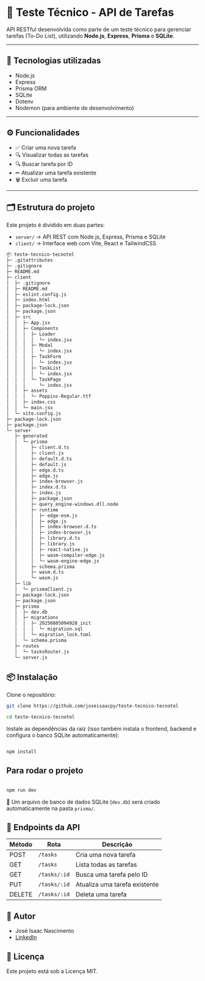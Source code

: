 # 🧪 Teste Técnico - API de Tarefas

API RESTful desenvolvida como parte de um teste técnico para gerenciar tarefas (To-Do List), utilizando **Node.js**, **Express**, **Prisma** e **SQLite**.

---

## 🚀 Tecnologias utilizadas

- Node.js
- Express
- Prisma ORM
- SQLite
- Dotenv
- Nodemon (para ambiente de desenvolvimento)

---

## ⚙️ Funcionalidades

- ✅ Criar uma nova tarefa
- 🔍 Visualizar todas as tarefas
- 🔍 Buscar tarefa por ID
- ✏ Atualizar uma tarefa existente
- 🗑 Excluir uma tarefa

---

## 🗂 Estrutura do projeto

Este projeto é dividido em duas partes:

- `server/` → API REST com Node.js, Express, Prisma e SQLite
- `client/` → Interface web com Vite, React e TailwindCSS

```bash
📦 teste-tecnico-tecnotel
├─ .gitattributes
├─ .gitignore
├─ README.md
├─ client
│  ├─ .gitignore
│  ├─ README.md
│  ├─ eslint.config.js
│  ├─ index.html
│  ├─ package-lock.json
│  ├─ package.json
│  ├─ src
│  │  ├─ App.jsx
│  │  ├─ Components
│  │  │  ├─ Loader
│  │  │  │  └─ index.jsx
│  │  │  ├─ Modal
│  │  │  │  └─ index.jsx
│  │  │  ├─ TaskForm
│  │  │  │  └─ index.jsx
│  │  │  ├─ TaskList
│  │  │  │  └─ index.jsx
│  │  │  └─ TaskPage
│  │  │     └─ index.jsx
│  │  ├─ assets
│  │  │  └─ Poppins-Regular.ttf
│  │  ├─ index.css
│  │  └─ main.jsx
│  └─ vite.config.js
├─ package-lock.json
├─ package.json
└─ server
   ├─ generated
   │  └─ prisma
   │     ├─ client.d.ts
   │     ├─ client.js
   │     ├─ default.d.ts
   │     ├─ default.js
   │     ├─ edge.d.ts
   │     ├─ edge.js
   │     ├─ index-browser.js
   │     ├─ index.d.ts
   │     ├─ index.js
   │     ├─ package.json
   │     ├─ query_engine-windows.dll.node
   │     ├─ runtime
   │     │  ├─ edge-esm.js
   │     │  ├─ edge.js
   │     │  ├─ index-browser.d.ts
   │     │  ├─ index-browser.js
   │     │  ├─ library.d.ts
   │     │  ├─ library.js
   │     │  ├─ react-native.js
   │     │  ├─ wasm-compiler-edge.js
   │     │  └─ wasm-engine-edge.js
   │     ├─ schema.prisma
   │     ├─ wasm.d.ts
   │     └─ wasm.js
   ├─ lib
   │  └─ prismaClient.js
   ├─ package-lock.json
   ├─ package.json
   ├─ prisma
   │  ├─ dev.db
   │  ├─ migrations
   │  │  ├─ 20250805094928_init
   │  │  │  └─ migration.sql
   │  │  └─ migration_lock.toml
   │  └─ schema.prisma
   ├─ routes
   │  └─ tasksRouter.js
   └─ server.js
```

## 📦 Instalação

Clone o repositório:

```bash
git clone https://github.com/joseisaacpy/teste-tecnico-tecnotel

cd teste-tecnico-tecnotel

```

Instale as dependências da raiz (isso também instala o frontend, backend e configura o banco SQLite automaticamente):

```bash

npm install
```

## Para rodar o projeto

```bash

npm run dev
```

🔹 Um arquivo de banco de dados SQLite (`dev.db`) será criado automaticamente na pasta `prisma/`.

## 📡 Endpoints da API

| Método | Rota         | Descrição                     |
| ------ | ------------ | ----------------------------- |
| POST   | `/tasks`     | Cria uma nova tarefa          |
| GET    | `/tasks`     | Lista todas as tarefas        |
| GET    | `/tasks/:id` | Busca uma tarefa pelo ID      |
| PUT    | `/tasks/:id` | Atualiza uma tarefa existente |
| DELETE | `/tasks/:id` | Deleta uma tarefa             |

## 👤 Autor

- José Isaac Nascimento
- [LinkedIn](https://www.linkedin.com/in/jos%C3%A9-isaac-nascimento/)

## 📝 Licença

Este projeto está sob a Licença MIT.
